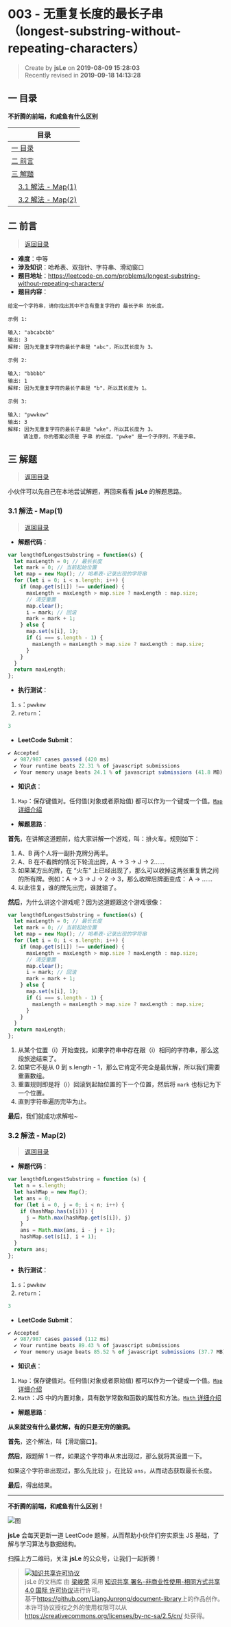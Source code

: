 003 - 无重复长度的最长子串（longest-substring-without-repeating-characters）
===

> Create by **jsLe** on **2019-08-09 15:28:03**  
> Recently revised in **2019-09-18 14:13:28**

## <a name="chapter-one" id="chapter-one">一 目录</a>

**不折腾的前端，和咸鱼有什么区别**

| 目录 |
| --- | 
| [一 目录](#chapter-one) | 
| <a name="catalog-chapter-two" id="catalog-chapter-two"></a>[二 前言](#chapter-two) |
| <a name="catalog-chapter-three" id="catalog-chapter-three"></a>[三 解题](#chapter-three) |
| &emsp;[3.1 解法 - Map(1)](#chapter-three-one) |
| &emsp;[3.2 解法 - Map(2)](#chapter-three-two) |

## <a name="chapter-two" id="chapter-two">二 前言</a>

> [返回目录](#chapter-one)

* **难度**：中等
* **涉及知识**：哈希表、双指针、字符串、滑动窗口
* **题目地址**：https://leetcode-cn.com/problems/longest-substring-without-repeating-characters/
* **题目内容**：

```
给定一个字符串，请你找出其中不含有重复字符的 最长子串 的长度。

示例 1:

输入: "abcabcbb"
输出: 3 
解释: 因为无重复字符的最长子串是 "abc"，所以其长度为 3。

示例 2:

输入: "bbbbb"
输出: 1
解释: 因为无重复字符的最长子串是 "b"，所以其长度为 1。

示例 3:

输入: "pwwkew"
输出: 3
解释: 因为无重复字符的最长子串是 "wke"，所以其长度为 3。
     请注意，你的答案必须是 子串 的长度，"pwke" 是一个子序列，不是子串。
```

## <a name="chapter-three" id="chapter-three">三 解题</a>

> [返回目录](#chapter-one)

小伙伴可以先自己在本地尝试解题，再回来看看 **jsLe** 的解题思路。

### <a name="chapter-three-one" id="chapter-three-one">3.1 解法 - Map(1)</a>

> [返回目录](#chapter-one)

* **解题代码**：

```js
var lengthOfLongestSubstring = function(s) {
  let maxLength = 0; // 最长长度
  let mark = 0; // 当前起始位置
  let map = new Map(); // 哈希表-记录出现的字符串
  for (let i = 0; i < s.length; i++) {
    if (map.get(s[i]) !== undefined) {
      maxLength = maxLength > map.size ? maxLength : map.size;
      // 清空重置
      map.clear();
      i = mark; // 回滚
      mark = mark + 1;
    } else {
      map.set(s[i], 1);
      if (i === s.length - 1) {
        maxLength = maxLength > map.size ? maxLength : map.size;    
      }
    }
  }
  return maxLength;
};
```

* **执行测试**：

1. `s`：`pwwkew`
2. `return`：

```js
3
```

* **LeetCode Submit**：

```js
✔ Accepted
  ✔ 987/987 cases passed (420 ms)
  ✔ Your runtime beats 22.31 % of javascript submissions
  ✔ Your memory usage beats 24.1 % of javascript submissions (41.8 MB)
```

* **知识点**：

1. `Map`：保存键值对。任何值(对象或者原始值) 都可以作为一个键或一个值。[`Map` 详细介绍](https://github.com/LiangJunrong/document-library/blob/master/JavaScript-library/JavaScript/%E5%86%85%E7%BD%AE%E5%AF%B9%E8%B1%A1/Map/README.md)

* **解题思路**：

**首先**，在讲解这道题前，给大家讲解一个游戏，叫：排火车。规则如下：

1. A、B 两个人将一副扑克牌分两半。
2. A、B 在不看牌的情况下轮流出牌，A -> 3 -> J -> 2……
3. 如果某方出的牌，在 “火车” 上已经出现了，那么可以收掉这两张重复牌之间的所有牌。例如：A -> 3 -> J -> 2 -> 3，那么收牌后牌面变成： A -> ……
4. 以此往复，谁的牌先出完，谁就输了。

**然后**，为什么讲这个游戏呢？因为这道题跟这个游戏很像：

```js
var lengthOfLongestSubstring = function(s) {
  let maxLength = 0; // 最长长度
  let mark = 0; // 当前起始位置
  let map = new Map(); // 哈希表-记录出现的字符串
  for (let i = 0; i < s.length; i++) {
    if (map.get(s[i]) !== undefined) {
      maxLength = maxLength > map.size ? maxLength : map.size;
      // 清空重置
      map.clear();
      i = mark; // 回滚
      mark = mark + 1;
    } else {
      map.set(s[i], 1);
      if (i === s.length - 1) {
        maxLength = maxLength > map.size ? maxLength : map.size;    
      }
    }
  }
  return maxLength;
};
```

1. 从某个位置（i）开始查找，如果字符串中存在跟（i）相同的字符串，那么这段旅途结束了。
2. 如果它不是从 0 到 s.length - 1，那么它肯定不完全是最优解，所以我们需要重置数组。
3. 重置规则即是将（i）回滚到起始位置的下一个位置，然后将 `mark` 也标记为下一个位置。
4. 直到字符串遍历完毕为止。

**最后**，我们就成功求解啦~

### <a name="chapter-three-two" id="chapter-three-two">3.2 解法 - Map(2)</a>

> [返回目录](#chapter-one)

* **解题代码**：

```js
var lengthOfLongestSubstring = function (s) {
  let n = s.length;
  let hashMap = new Map();
  let ans = 0;
  for (let i = 0, j = 0; i < n; i++) {
    if (hashMap.has(s[i])) {
      j = Math.max(hashMap.get(s[i]), j)
    }
    ans = Math.max(ans, i - j + 1);
    hashMap.set(s[i], i + 1);
  }
  return ans;
};
```

* **执行测试**：

1. `s`：`pwwkew`
2. `return`：

```js
3
```

* **LeetCode Submit**：

```js
✔ Accepted
  ✔ 987/987 cases passed (112 ms)
  ✔ Your runtime beats 89.43 % of javascript submissions
  ✔ Your memory usage beats 85.52 % of javascript submissions (37.7 MB)
```

* **知识点**：

1. `Map`：保存键值对。任何值(对象或者原始值) 都可以作为一个键或一个值。[`Map` 详细介绍](https://github.com/LiangJunrong/document-library/blob/master/JavaScript-library/JavaScript/%E5%86%85%E7%BD%AE%E5%AF%B9%E8%B1%A1/Map/README.md)
2. `Math`：JS 中的内置对象，具有数学常数和函数的属性和方法。[`Math` 详细介绍](https://github.com/LiangJunrong/document-library/blob/master/JavaScript-library/JavaScript/%E5%86%85%E7%BD%AE%E5%AF%B9%E8%B1%A1/Math/README.md)

* **解题思路**：

**从来就没有什么最优解，有的只是无穷的脑洞。**

**首先**，这个解法，叫【滑动窗口】。

**然后**，跟题解 1 一样，如果这个字符串从未出现过，那么就将其设置一下。

如果这个字符串出现过，那么先比较 `j`，在比较 `ans`，从而动态获取最长长度。

**最后**，得出结果。

---

**不折腾的前端，和咸鱼有什么区别！**

![图](../../../public-repertory/img/z-small-wechat-public-address.jpg)

**jsLe** 会每天更新一道 LeetCode 题解，从而帮助小伙伴们夯实原生 JS 基础，了解与学习算法与数据结构。

扫描上方二维码，关注 **jsLe** 的公众号，让我们一起折腾！

> <a rel="license" href="http://creativecommons.org/licenses/by-nc-sa/4.0/"><img alt="知识共享许可协议" style="border-width:0" src="https://i.creativecommons.org/l/by-nc-sa/4.0/88x31.png" /></a><br /><span xmlns:dct="http://purl.org/dc/terms/" property="dct:title">jsLe 的文档库</span> 由 <a xmlns:cc="http://creativecommons.org/ns#" href="https://github.com/LiangJunrong/document-library" property="cc:attributionName" rel="cc:attributionURL">梁峻荣</a> 采用 <a rel="license" href="http://creativecommons.org/licenses/by-nc-sa/4.0/">知识共享 署名-非商业性使用-相同方式共享 4.0 国际 许可协议</a>进行许可。<br />基于<a xmlns:dct="http://purl.org/dc/terms/" href="https://github.com/LiangJunrong/document-library" rel="dct:source">https://github.com/LiangJunrong/document-library</a>上的作品创作。<br />本许可协议授权之外的使用权限可以从 <a xmlns:cc="http://creativecommons.org/ns#" href="https://creativecommons.org/licenses/by-nc-sa/2.5/cn/" rel="cc:morePermissions">https://creativecommons.org/licenses/by-nc-sa/2.5/cn/</a> 处获得。